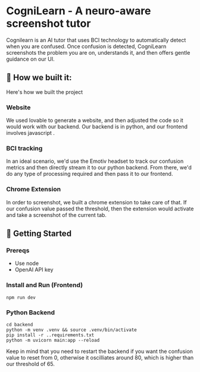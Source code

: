 # CogniLearn - A neuro-aware screenshot tutor
Cognilearn is an AI tutor that uses BCI technology to automatically detect when you are confused. Once confusion is detected, CogniLearn screenshots the problem you are on, understands it, and then offers gentle guidance on our UI.

## 🧰 How we built it:
Here's how we built the project

### Website
We used lovable to generate a website, and then adjusted the code so it would work with our backend. Our backend is in python, and our frontend involves javascript .

### BCI tracking
In an ideal scenario, we'd use the Emotiv headset to track our confusion metrics and then directly stream it to our python backend. From there, we'd do any type of processing required and then pass it to our frontend.

### Chrome Extension
In order to screenshot, we built a chrome extension to take care of that. If our confusion value passed the threshold, then the extension would activate and take a screenshot of the current tab.

## 🚀 Getting Started
### Prereqs
* Use node
* OpenAI API key
### Install and Run (Frontend)
```
npm run dev
```

### Python Backend
```
cd backend
python -m venv .venv && source .venv/bin/activate
pip install -r ..requirements.txt
python -m uvicorn main:app --reload
```
Keep in mind that you need to restart the backend if you want the confusion value to reset from 0, otherwise it oscilliates around 80, which is higher than our threshold of 65.
